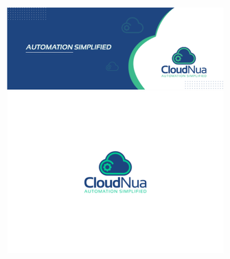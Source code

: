 
<p align="center">
  <img src="./img/cloudnua_media.jpg" width="1024" title="CloudNuaCover">
  <img src="./img/cloudnua_logo.png" width="1024" title="CloudNuaLogo">
</p>
